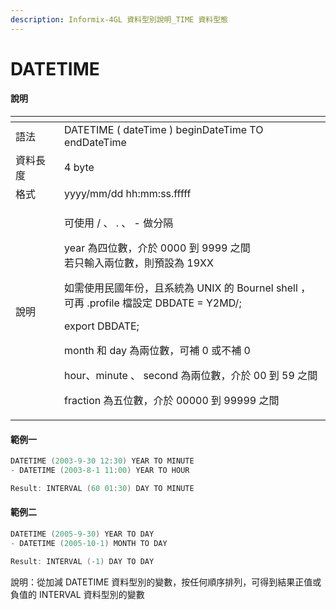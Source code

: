 ```yaml
---
description: Informix-4GL 資料型別說明_TIME 資料型態
---
```


# DATETIME

#### 說明

<table>
  <thead>
    <tr>
      <th style="text-align:left"></th>
      <th style="text-align:left"></th>
    </tr>
  </thead>
  <tbody>
    <tr>
      <td style="text-align:left">&#x8A9E;&#x6CD5;</td>
      <td style="text-align:left">DATETIME ( dateTime ) beginDateTime TO endDateTime</td>
    </tr>
    <tr>
      <td style="text-align:left">&#x8CC7;&#x6599;&#x9577;&#x5EA6;</td>
      <td style="text-align:left">4 byte</td>
    </tr>
    <tr>
      <td style="text-align:left">&#x683C;&#x5F0F;</td>
      <td style="text-align:left">yyyy/mm/dd hh:mm:ss.fffff</td>
    </tr>
    <tr>
      <td style="text-align:left">&#x8AAA;&#x660E;</td>
      <td style="text-align:left">
        <p>&#x53EF;&#x4F7F;&#x7528; / &#x3001; . &#x3001; - &#x505A;&#x5206;&#x9694;</p>
        <p>year &#x70BA;&#x56DB;&#x4F4D;&#x6578;&#xFF0C;&#x4ECB;&#x65BC; 0000 &#x5230;
          9999 &#x4E4B;&#x9593;
          <br />&#x82E5;&#x53EA;&#x8F38;&#x5165;&#x5169;&#x4F4D;&#x6578;&#xFF0C;&#x5247;&#x9810;&#x8A2D;&#x70BA;
          19XX</p>
        <p>&#x5982;&#x9700;&#x4F7F;&#x7528;&#x6C11;&#x570B;&#x5E74;&#x4EFD;&#xFF0C;&#x4E14;&#x7CFB;&#x7D71;&#x70BA;
          UNIX &#x7684; Bournel shell &#xFF0C;
          <br />&#x53EF;&#x518D; .profile &#x6A94;&#x8A2D;&#x5B9A; DBDATE = Y2MD/;</p>
        <p>export DBDATE;</p>
        <p>month &#x548C; day &#x70BA;&#x5169;&#x4F4D;&#x6578;&#xFF0C;&#x53EF;&#x88DC;
          0 &#x6216;&#x4E0D;&#x88DC; 0</p>
        <p>hour&#x3001;minute &#x3001; second &#x70BA;&#x5169;&#x4F4D;&#x6578;&#xFF0C;&#x4ECB;&#x65BC;
          00 &#x5230; 59 &#x4E4B;&#x9593;</p>
        <p>fraction &#x70BA;&#x4E94;&#x4F4D;&#x6578;&#xFF0C;&#x4ECB;&#x65BC; 00000
          &#x5230; 99999 &#x4E4B;&#x9593;</p>
      </td>
    </tr>
  </tbody>
</table>

#### 範例一

```objectivec
DATETIME (2003-9-30 12:30) YEAR TO MINUTE
- DATETIME (2003-8-1 11:00) YEAR TO HOUR

Result: INTERVAL (60 01:30) DAY TO MINUTE
```

#### 範例二

```objectivec
DATETIME (2005-9-30) YEAR TO DAY
- DATETIME (2005-10-1) MONTH TO DAY

Result: INTERVAL (-1) DAY TO DAY
```

說明：從加減 DATETIME 資料型別的變數，按任何順序排列，可得到結果正值或負值的 INTERVAL 資料型別的變數

